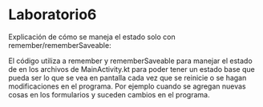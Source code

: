 # Laboratorio6

Explicación de cómo se maneja el estado solo con remember/rememberSaveable:

El código utiliza a remember y rememberSaveable para manejar el estado de 
en los archivos de MainActivity.kt para poder tener un estado base que pueda
ser lo que se vea en pantalla cada vez que se reinicie o se hagan modificaciones
en el programa. Por ejemplo cuando se agregan nuevas cosas en los formularios y
suceden cambios en el programa.

